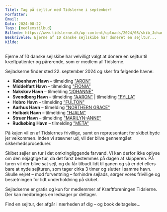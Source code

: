 ```yaml
---
Titel: Tag på sejltur med Tidslerne i september!
Forfatter:
Email:
Dato: 2024-08-22
Tags: [medlemstilbud]
Billede: https://www.tidslerne.dk/wp-content/uploads/2024/08/skib_Johanne.jpg
Beskrivelse: Ejerne af 10 danske sejlskibe har doneret en sejltur...
Kilde:
---
```


Ejerne af 10 danske sejlskibe har velvilligt valgt at donere en sejltur til kræftpatienter og pårørende, som er medlem af Tidslerne.

Sejladserne finder sted 22. september 2024 og sker fra følgende havne:

- **København Havn** – tilmelding ["ARON"](link)
- **Middelfart Havn** – tilmelding ["FIONIA"](link)
- **Nakskov Havn** – tilmelding ["JOHANNE"](link)
- **Svendborg Havn** – tilmelding ["AARON"](link) | tilmelding ["FYLLA"](link)
- **Hobro Havn** – tilmelding ["FULTON"](link)
- **Aarhus Havn** – tilmelding ["NORTHERN GRACE"](link)
- **Holbæk Havn** – tilmelding ["HJALM"](link)
- **Struer Havn** – tilmelding ["MARILYN-ANNE"](link)
- **Rudkøbing Havn** – tilmelding ["META"](link)

På kajen vil en af Tidslernes frivillige, samt en repræsentant for skibet byde jer velkommen. Inden vi stævner ud, vil der blive gennemgået sikkerhedsprocedurer.

Skibet sejler en tur i det omkringliggende farvand. Vi kan derfor ikke oplyse om den nøjagtige tur, da det først bestemmes på dagen af skipperen. På turen vil der blive sat sejl, og du får tilbudt lidt til ganen og så er det ellers bare at nyde sejlturen, som tager cirka 3 timer og slutter i samme havn. Skulle vejret – mod forventning – forhindre sejlads, sørger vores frivillige og besætningen for lidt underholdning på skibet.

Sejladserne er gratis og kun for medlemmer af Kræftforeningen Tidslerne. Der kan medbringes en ledsager pr deltager.

Find en sejltur, der afgår i nærheden af dig – og book deltagelse...